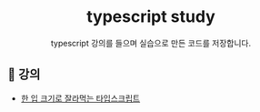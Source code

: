 <h1 align="middle">typescript study</h1>
<p align="middle">typescript 강의를 들으며 실습으로 만든 코드를 저장합니다.</p>


## 📖 강의

- [한 입 크기로 잘라먹는 타입스크립트](https://www.inflearn.com/course/%ED%95%9C%EC%9E%85-%ED%81%AC%EA%B8%B0-%ED%83%80%EC%9E%85%EC%8A%A4%ED%81%AC%EB%A6%BD%ED%8A%B8)
